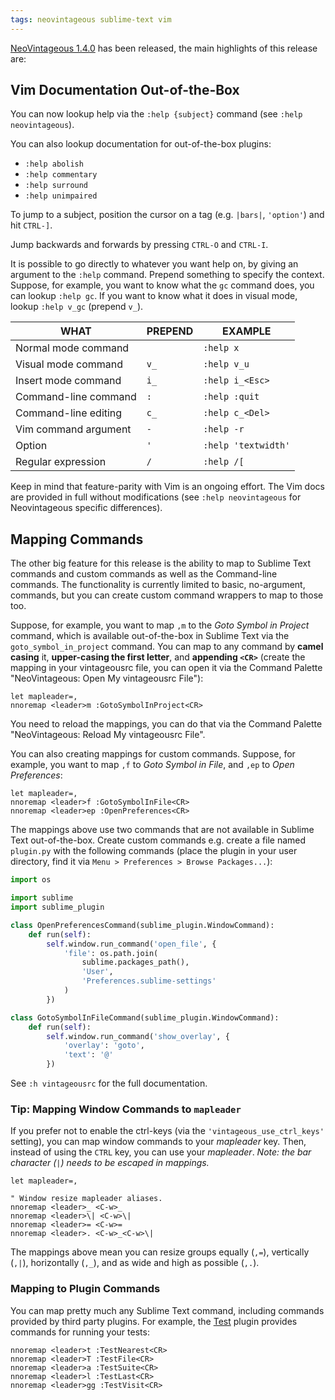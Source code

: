 ```yaml
---
tags: neovintageous sublime-text vim
---
```

[NeoVintageous 1.4.0](https://github.com/NeoVintageous/NeoVintageous) has been released, the main highlights of this release are:

## Vim Documentation Out-of-the-Box

You can now lookup help via the `:help {subject}` command (see `:help neovintageous`).

You can also lookup documentation for out-of-the-box plugins:

* `:help abolish`
* `:help commentary`
* `:help surround`
* `:help unimpaired`

To jump to a subject, position the cursor on a tag (e.g. `|bars|`, `'option'`) and hit `CTRL-]`.

Jump backwards and forwards by pressing `CTRL-O` and `CTRL-I`.

It is possible to go directly to whatever you want help on, by giving an argument to the `:help` command. Prepend something to specify the context. Suppose, for example, you want to know what the `gc` command does, you can lookup `:help gc`. If you want to know what it does in visual mode, lookup `:help v_gc` (prepend `v_`).

WHAT | PREPEND | EXAMPLE
---- | ------- | -------
Normal mode command | | `:help x`
Visual mode command | `v_` | `:help v_u`
Insert mode command | `i_` | `:help i_<Esc>`
Command-line command | `:` | `:help :quit`
Command-line editing | `c_` | `:help c_<Del>`
Vim command argument | `-` | `:help -r`
Option | `'` | `:help 'textwidth'`
Regular expression | `/` | `:help /[`

Keep in mind that feature-parity with Vim is an ongoing effort. The Vim docs are provided in full without modifications (see `:help neovintageous` for Neovintageous specific differences).

## Mapping Commands

The other big feature for this release is the ability to map to Sublime Text commands and custom commands as well as the Command-line commands. The functionality is currently limited to basic, no-argument, commands, but you can create custom command wrappers to map to those too.

Suppose, for example, you want to map `,m` to the *Goto Symbol in Project* command, which is available out-of-the-box in Sublime Text via the `goto_symbol_in_project` command. You can map to any command by **camel casing** it, **upper-casing the first letter**, and **appending `<CR>`** (create the mapping in your vintageousrc file, you can open it via the Command Palette "NeoVintageous: Open My vintageousrc File"):

```viml
let mapleader=,
nnoremap <leader>m :GotoSymbolInProject<CR>
```

You need to reload the mappings, you can do that via the Command Palette "NeoVintageous: Reload My vintageousrc File".

You can also creating mappings for custom commands. Suppose, for example, you want to map `,f` to *Goto Symbol in File*, and `,ep` to *Open Preferences*:

```viml
let mapleader=,
nnoremap <leader>f :GotoSymbolInFile<CR>
nnoremap <leader>ep :OpenPreferences<CR>
```

The mappings above use two commands that are not available in Sublime Text out-of-the-box. Create custom commands e.g. create a file named `plugin.py` with the following commands (place the plugin in your user directory, find it via `Menu > Preferences > Browse Packages...`):

```python
import os

import sublime
import sublime_plugin

class OpenPreferencesCommand(sublime_plugin.WindowCommand):
    def run(self):
        self.window.run_command('open_file', {
            'file': os.path.join(
                sublime.packages_path(),
                'User',
                'Preferences.sublime-settings'
            )
        })

class GotoSymbolInFileCommand(sublime_plugin.WindowCommand):
    def run(self):
        self.window.run_command('show_overlay', {
            'overlay': 'goto',
            'text': '@'
        })
```

See `:h vintageousrc` for the full documentation.

### Tip: Mapping Window Commands to `mapleader`

If you prefer not to enable the ctrl-keys (via the `'vintageous_use_ctrl_keys'` setting), you can map window commands to your *mapleader* key. Then, instead of using the `CTRL` key, you can use your *mapleader*. *Note: the bar character (`|`) needs to be escaped in mappings.*

```viml
let mapleader=,

" Window resize mapleader aliases.
nnoremap <leader>_ <C-w>_
nnoremap <leader>\| <C-w>\|
nnoremap <leader>= <C-w>=
nnoremap <leader>. <C-w>_<C-w>\|
```

The mappings above mean you can resize groups equally (`,=`), vertically (`,|`), horizontally (`,_`), and as wide and high as possible (`,.`).

### Mapping to Plugin Commands

You can map pretty much any Sublime Text command, including commands provided by third party plugins. For example, the [Test](https://github.com/gerardroche/sublime-test) plugin provides commands for running your tests:

```viml
nnoremap <leader>t :TestNearest<CR>
nnoremap <leader>T :TestFile<CR>
nnoremap <leader>a :TestSuite<CR>
nnoremap <leader>l :TestLast<CR>
nnoremap <leader>gg :TestVisit<CR>
```
